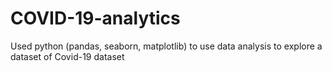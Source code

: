 # COVID-19-analytics
Used python (pandas, seaborn, matplotlib) to use data analysis to explore a dataset of Covid-19 dataset
